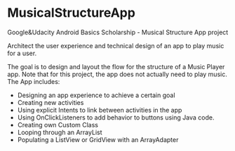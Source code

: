 # MusicalStructureApp
Google&amp;Udacity Android Basics Scholarship - Musical Structure App project

Architect the user experience and technical design of an app to play music for a user.

The goal is to design and layout the flow for the structure of a Music Player app. Note that 
for this project, the app does not actually need to play music. The App includes:
- Designing an app experience to achieve a certain goal
- Creating new activities
- Using explicit Intents to link between activities in the app
- Using OnClickListeners to add behavior to buttons using Java code.
- Creating own Custom Class
- Looping through an ArrayList
- Populating a ListView or GridView with an ArrayAdapter
